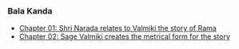 ### Bala Kanda

* [Chapter 01: Shri Narada relates to Valmiki the story of Rama](/bala-kanda/chapter-01)
* [Chapter 02: Sage Valmiki creates the metrical form for the story](/bala-kanda/chapter-02)
